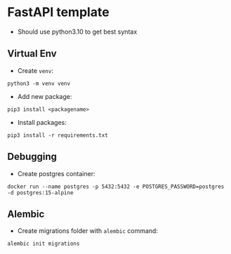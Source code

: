 # FastAPI template

- Should use python3.10 to get best syntax

## Virtual Env



- Create `venv`:
```
python3 -m venv venv
```

- Add new package:

```
pip3 install <packagename>
```

- Install packages:

```
pip3 install -r requirements.txt
```


## Debugging

- Create postgres container:

```
docker run --name postgres -p 5432:5432 -e POSTGRES_PASSWORD=postgres -d postgres:15-alpine
```

## Alembic


- Create migrations folder with `alembic` command:

```
alembic init migrations
```
